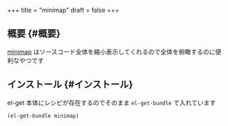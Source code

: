 +++
title = "minimap"
draft = false
+++

## 概要 {#概要}

[minimap](https://github.com/dengste/minimap) はソースコード全体を縮小表示してくれるので全体を俯瞰するのに便利なやつです


## インストール {#インストール}

el-get 本体にレシピが存在するのでそのまま `el-get-bundle` で入れています

```emacs-lisp
(el-get-bundle minimap)
```
